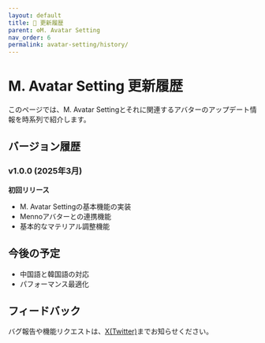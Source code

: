 ```yaml
---
layout: default
title: 📅 更新履歴
parent: ⚙️M. Avatar Setting
nav_order: 6
permalink: avatar-setting/history/
---
```


# M. Avatar Setting 更新履歴

このページでは、M. Avatar Settingとそれに関連するアバターのアップデート情報を時系列で紹介します。

## バージョン履歴

### v1.0.0 (2025年3月)

**初回リリース**
- M. Avatar Settingの基本機能の実装
- Mennoアバターとの連携機能
- 基本的なマテリアル調整機能

## 今後の予定

- 中国語と韓国語の対応
- パフォーマンス最適化

## フィードバック

バグ報告や機能リクエストは、[X(Twitter)](https://x.com/_emudotto)までお知らせください。 